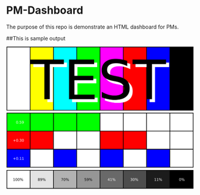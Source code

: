 # PM-Dashboard

The purpose of this repo is demonstrate an HTML dashboard for PMs.

##This is sample output

![Sample Dashboard](/images/Test_image.svg)
